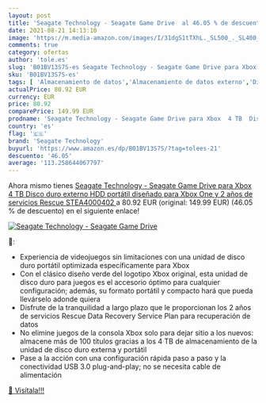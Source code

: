 ```yaml
---
layout: post
title: 'Seagate Technology - Seagate Game Drive  al 46.05 % de descuento'
date: 2021-08-21 14:13:10
image: 'https://m.media-amazon.com/images/I/31dgS1tTXhL._SL500_._SL400_.jpg'
comments: true
category: ofertas
author: 'tole.es'
slug: 'B01BV13S7S-es Seagate Technology - Seagate Game Drive para Xbox 4 TB...'
sku: 'B01BV13S7S-es'
tags: [ 'Almacenamiento de datos','Almacenamiento de datos externo','Discos duros externos','Informática','Videojuegos','seagate technology','xbox', ]
actualPrice: 80.92 EUR
currency: EUR
price: 80.92
comparePrice: 149.99 EUR
prodname: 'Seagate Technology - Seagate Game Drive para Xbox  4 TB  Disco duro externo  HDD portátil  diseñado para Xbox One  y 2 años de servicios Rescue  STEA4000402 '
country: 'es'
flag: '🇪🇸'
brand: 'Seagate Technology'
buyurl: 'https://www.amazon.es/dp/B01BV13S7S/?tag=tolees-21'
descuento: '46.05'
average: '113.258644067797'
---
```


Ahora mismo tienes [Seagate Technology - Seagate Game Drive para Xbox  4 TB  Disco duro externo  HDD portátil  diseñado para Xbox One  y 2 años de servicios Rescue  STEA4000402 ](https://www.amazon.es/dp/B01BV13S7S/?tag=tolees-21) a 80.92 EUR (original: 149.99 EUR) (46.05 %  de descuento) en el siguiente enlace!

[![Seagate Technology - Seagate Game Drive ](https://m.media-amazon.com/images/I/31dgS1tTXhL._SL500_._SL400_.jpg)](https://www.amazon.es/dp/B01BV13S7S/?tag=tolees-21)

🔎:

- Experiencia de videojuegos sin limitaciones con una unidad de disco duro portátil optimizada específicamente para Xbox
- Con el clásico diseño verde del logotipo Xbox original, esta unidad de disco duro para juegos es el accesorio óptimo para cualquier configuración; además, su formato portátil y compacto hará que pueda llevárselo adonde quiera
- Disfrute de la tranquilidad a largo plazo que le proporcionan los 2 años de servicios Rescue Data Recovery Service Plan para recuperación de datos
- No elimine juegos de la consola Xbox solo para dejar sitio a los nuevos: almacene más de 100 títulos gracias a los 4 TB de almacenamiento de la unidad de disco duro externa y portátil
- Pase a la acción con una configuración rápida paso a paso y la conectividad USB 3.0 plug-and-play; no se necesita cable de alimentación

[🛒 Visítala!!!](https://www.amazon.es/dp/B01BV13S7S/?tag=tolees-21)
